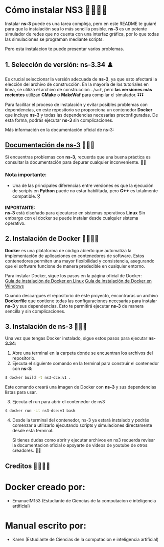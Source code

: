 
# Cómo instalar NS3 👨‍💻👨‍💻

Instalar **ns-3** puede es una tarea compleja, pero en este README te guiaré para que la instalación sea lo más sencilla posible. **ns-3** es un potente simulador de redes que no cuenta con una interfaz gráfica, por lo que todas las simulaciones se programan mediante scripts.

Pero esta instalacion te puede presentar varios problemas.

## 1. Selección de versión: **ns-3.34** ♟️

Es crucial seleccionar la versión adecuada de **ns-3**, ya que esto afectará la elección del archivo de construcción. En la mayoría de los tutoriales en línea, se utiliza el archivo de construcción `./waf`, pero **las versiones más recientes** utilizan **CMake** o **MakeWaf** para compilar el simulador.  ⏬⏬⏬

Para facilitar el proceso de instalación y evitar posibles problemas con dependencias, en este repositorio se proporciona un contenedor **Docker** que incluye **ns-3** y todas las dependencias necesarias preconfiguradas. De esta forma, podrás ejecutar **ns-3** sin complicaciones.

Más información en la documentación oficial de ns-3:  

## [Documentación de ns-3](https://www.nsnam.org/documentation/) 🔴🔴🔴

Si encuentras problemas con **ns-3**, recuerda que una buena práctica es consultar la documentación para depurar cualquier inconveniente. 🚀🚀

### Nota importante:

* Una de las principales diferencias entre versiones es que la ejecución de scripts en **Python** puede no estar habilitada, pero **C++** es totalmente compatible.  🎖️

**IMPORTANTE:**  
**ns-3** está diseñado para ejecutarse en sistemas operativos **Linux** Sin embargo con el docker se puede instalar desde cualquier sistema operativo.

## 2. Instalación de Docker 🌟🐳🐳🐳

**Docker** es una plataforma de código abierto que automatiza la implementación de aplicaciones en contenedores de software. Estos contenedores permiten una mayor flexibilidad y consistencia, asegurando que el software funcione de manera predecible en cualquier entorno.

Para instalar Docker, sigue los pasos en la página oficial de Docker:  
[Guía de instalación de Docker en Linux](https://docs.docker.com/desktop/install/linux/)
[Guía de instalación de Docker en Windows](https://www.youtube.com/watch?v=ZO4KWQfUBBc)

Cuando descargues el repositorio de este proyecto, encontrarás un archivo **Dockerfile** que contiene todas las configuraciones necesarias para instalar **ns-3** y sus dependencias. Esto te permitirá ejecutar **ns-3** de manera sencilla y sin complicaciones.

## 3. Instalación de ns-3  📶📶📶

Una vez que tengas Docker instalado, sigue estos pasos para ejecutar **ns-3.34**:

1. Abre una terminal en la carpeta donde se encuentran los archivos del repositorio.
2. Ejecuta el siguiente comando en la terminal para construir el contenedor con **ns-3**:

```bash
$ docker build -t ns3-dce:v1 .
```

Este comando creará una imagen de Docker con **ns-3** y sus dependencias listas para usar.

3. Ejecuta el run para abrir el contenedor de ns3 

```bash
$ docker run -it ns3-dce:v1 bash
```

4. Desde la terminal del contenedor, ns-3 ya estará instalado y podrás comenzar a utilizarlo ejecutando scripts y simulaciones directamente desde esta terminal.

   Si tienes dudas como abrir y ejecutar archivos en ns3 recuerda revisar la documentacion oficial o apoyarte de videos de youtube de otros creadores. 🎨🎨

## Creditos 👨‍💻👩‍💻

# Docker creado por: 
- EmanuelM153 (Estudiante de Ciencias de la computacion e inteligencia artificial)

# Manual escrito por:   
- Karen (Estudiante de Ciencias de la computacion e inteligencia artificial)










